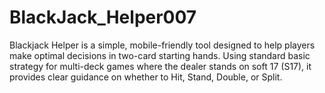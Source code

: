 # BlackJack_Helper007
Blackjack Helper is a simple, mobile-friendly tool designed to help players make optimal decisions in two-card starting hands. Using standard basic strategy for multi-deck games where the dealer stands on soft 17 (S17), it provides clear guidance on whether to Hit, Stand, Double, or Split.
